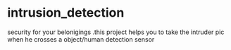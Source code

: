 # intrusion_detection
security for your belonigings .this project helps you to take the intruder pic when he crosses a object/human detection sensor
